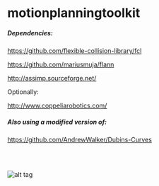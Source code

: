 # motionplanningtoolkit

##### Dependencies:

https://github.com/flexible-collision-library/fcl

https://github.com/mariusmuja/flann

http://assimp.sourceforge.net/

Optionally:

http://www.coppeliarobotics.com/

##### Also using a modified version of:

https://github.com/AndrewWalker/Dubins-Curves

<br><br>

![alt tag](https://raw.githubusercontent.com/skiesel/motionplanningtoolkit/master/screenshot.png)
